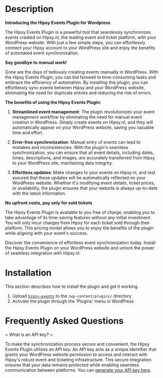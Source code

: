 # Description
**Introducing the Hipsy Events Plugin for Wordpress**

The Hipsy Events Plugin is a powerful tool that seamlessly synchronizes events created on Hipsy.nl, the leading event and ticket platform, with your WordPress website. With just a few simple steps, you can effortlessly connect your Hipsy account to your WordPress site and enjoy the benefits of automated event synchronization.



**Say goodbye to manual work!**

Gone are the days of tediously creating events manually in WordPress. With the Hipsy Events Plugin, you can bid farewell to time-consuming tasks and embrace the efficiency of automation. By installing this plugin, you can effortlessly sync events between Hipsy and your WordPress website, eliminating the need for duplicate entries and reducing the risk of errors.

**The benefits of using the Hipsy Events Plugin:**

1. **Streamlined event management**: The plugin revolutionizes your event management workflow by eliminating the need for manual event creation in WordPress. Simply create events on Hipsy.nl, and they will automatically appear on your WordPress website, saving you valuable time and effort.

2. **Error-free synchronization**: Manual entry of events can lead to mistakes and inconsistencies. With the plugin's seamless synchronization, you can ensure that all event details, including dates, times, descriptions, and images, are accurately transferred from Hipsy to your WordPress site, maintaining data integrity.

3. **Effortless updates**: Make changes to your events on Hipsy.nl, and rest assured that those updates will be automatically reflected on your WordPress website. Whether it's modifying event details, ticket prices, or availability, the plugin ensures that your website is always up-to-date with the latest information.

**No upfront costs, pay only for sold tickets**

The Hipsy Events Plugin is available to you free of charge, enabling you to take advantage of its time-saving features without any initial investment. You will only incur charges from Hipsy for each ticket sold through their platform. This pricing model allows you to enjoy the benefits of the plugin while aligning with your event's success.

Discover the convenience of effortless event synchronization today. Install the Hipsy Events Plugin on your WordPress website and unlock the power of seamless integration with Hipsy.nl.




# Installation
This section describes how to install the plugin and get it working.
1. Upload [`hipsy-events`](https://github.com/hipsy/wp-hipsy-events/hipsy-events.zip) to the `/wp-content/plugins/` directory
2. Activate the plugin through the 'Plugins' menu in WordPress

# Frequently Asked Questions
= What is an API key? =

To make the synchronization process secure and convenient, the Hipsy Events Plugin utilizes an API key. An API key acts as a unique identifier that grants your WordPress website permission to access and interact with Hipsy's robust event and ticketing infrastructure. This secure integration ensures that your data remains protected while enabling seamless communication between platforms. You can [generate your API key here](https://hipsy.nl/app/api-keys).